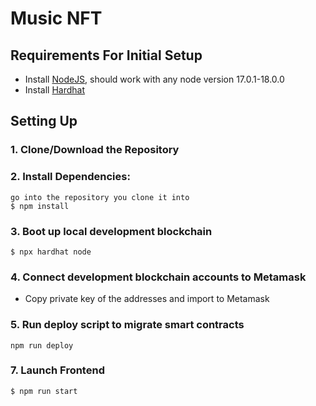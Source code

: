 # Music NFT

## Requirements For Initial Setup
- Install [NodeJS](https://nodejs.org/en/), should work with any node version 17.0.1-18.0.0
- Install [Hardhat](https://hardhat.org/)

## Setting Up
### 1. Clone/Download the Repository

### 2. Install Dependencies:
```
go into the repository you clone it into
$ npm install
```
### 3. Boot up local development blockchain
```
$ npx hardhat node
```
### 4. Connect development blockchain accounts to Metamask
- Copy private key of the addresses and import to Metamask

### 5. Run deploy script to migrate smart contracts
`npm run deploy`

### 7. Launch Frontend
`$ npm run start`


